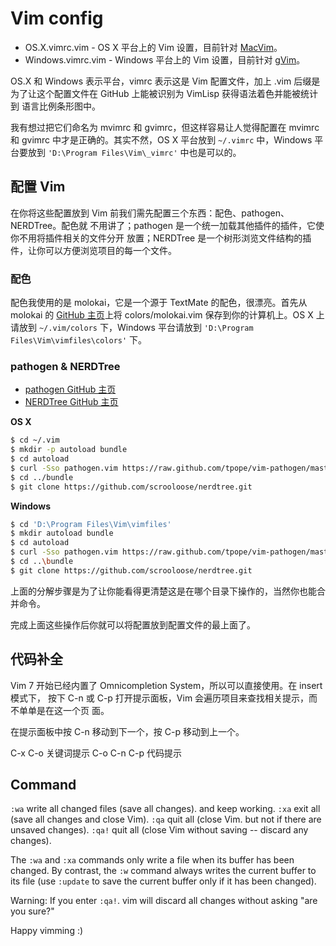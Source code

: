 Vim config
==========

- OS.X.vimrc.vim - OS X 平台上的 Vim 设置，目前针对 [MacVim][1]。
- Windows.vimrc.vim - Windows 平台上的 Vim 设置，目前针对 [gVim][2]。

OS.X 和 Windows 表示平台，vimrc 表示这是 Vim 配置文件，加上 .vim
后缀是为了让这个配置文件在 GitHub 上能被识别为 VimLisp 获得语法着色并能被统计到
语言比例条形图中。

我有想过把它们命名为 mvimrc 和 gvimrc，但这样容易让人觉得配置在 mvimrc 和 gvimrc
中才是正确的。其实不然，OS X 平台放到 `~/.vimrc` 中，Windows 平台要放到
`'D:\Program Files\Vim\_vimrc'` 中也是可以的。

配置 Vim
--------

在你将这些配置放到 Vim 前我们需先配置三个东西：配色、pathogen、NERDTree。配色就
不用讲了；pathogen 是一个统一加载其他插件的插件，它使你不用将插件相关的文件分开
放置；NERDTree 是一个树形浏览文件结构的插件，让你可以方便浏览项目的每一个文件。

### 配色 ###

配色我使用的是 molokai，它是一个源于 TextMate 的配色，很漂亮。首先从 molokai 的
[GitHub 主页][3]上将 colors/molokai.vim 保存到你的计算机上。OS X 上请放到
`~/.vim/colors` 下，Windows 平台请放到 `'D:\Program Files\Vim\vimfiles\colors'`
下。

### pathogen & NERDTree ###

- [pathogen GitHub 主页][4]
- [NERDTree GitHub 主页][5]

**OS X**

```bash
$ cd ~/.vim
$ mkdir -p autoload bundle
$ cd autoload
$ curl -Sso pathogen.vim https://raw.github.com/tpope/vim-pathogen/master/autoload/pathogen.vim
$ cd ../bundle
$ git clone https://github.com/scrooloose/nerdtree.git
```

**Windows**

```bash
$ cd 'D:\Program Files\Vim\vimfiles'
$ mkdir autoload bundle
$ cd autoload
$ curl -Sso pathogen.vim https://raw.github.com/tpope/vim-pathogen/master/autoload/pathogen.vim
$ cd ..\bundle
$ git clone https://github.com/scrooloose/nerdtree.git
```

上面的分解步骤是为了让你能看得更清楚这是在哪个目录下操作的，当然你也能合并命令。

完成上面这些操作后你就可以将配置放到配置文件的最上面了。

代码补全
--------

Vim 7 开始已经内置了 Omnicompletion System，所以可以直接使用。在 insert 模式下，
按下 C-n 或 C-p 打开提示面板，Vim 会遍历项目来查找相关提示，而不单单是在这一个页
面。

在提示面板中按 C-n 移动到下一个，按 C-p 移动到上一个。

C-x C-o 关键词提示
C-o C-n C-p 代码提示

Command
-------

`:wa` write all changed files (save all changes). and keep working.
`:xa` exit all (save all changes and close Vim).
`:qa` quit all (close Vim. but not if there are unsaved changes).
`:qa!` quit all (close Vim without saving -- discard any changes).

The `:wa` and `:xa` commands only write a file when its buffer has been changed.
By contrast, the `:w` command always writes the current buffer to its file (use
`:update` to save the current buffer only if it has been changed).

Warning: If you enter `:qa!`. vim will discard all changes without asking "are
you sure?"

Happy vimming :)

[1]: http://www.vim.org/download.php#mac
[2]: http://www.vim.org/download.php#pc
[3]: https://github.com/tomasr/molokai
[4]: https://github.com/tpope/vim-pathogen
[5]: https://github.com/scrooloose/nerdtree

